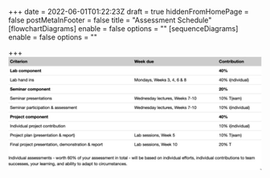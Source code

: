 +++
date = 2022-06-01T01:22:23Z
draft = true
hiddenFromHomePage = false
postMetaInFooter = false
title = "Assessment Schedule"
[flowchartDiagrams]
enable = false
options = ""
[sequenceDiagrams]
enable = false
options = ""

+++
![](/uploads/snipaste_2022-06-01_11-21-15.jpg)